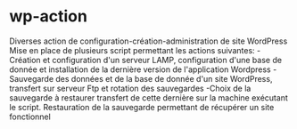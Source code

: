 # wp-action
Diverses action de configuration-création-administration de site WordPress
Mise en place de plusieurs script permettant les actions suivantes:
-Création et configuration  d'un serveur LAMP, configuration d'une base de donnée et installation de la dernière version de l'application Wordpress
-Sauvegarde des données et de la base de donnée d'un site WordPress, transfert sur serveur Ftp et rotation des sauvegardes
-Choix de la sauvegarde à restaurer transfert de cette dernière sur la machine exécutant le script. Restauration de la sauvegarde permettant de récupérer un site fonctionnel 
